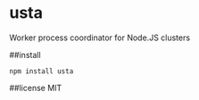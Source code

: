 # usta
Worker process coordinator for Node.JS clusters

##install

	npm install usta
	
##license
MIT